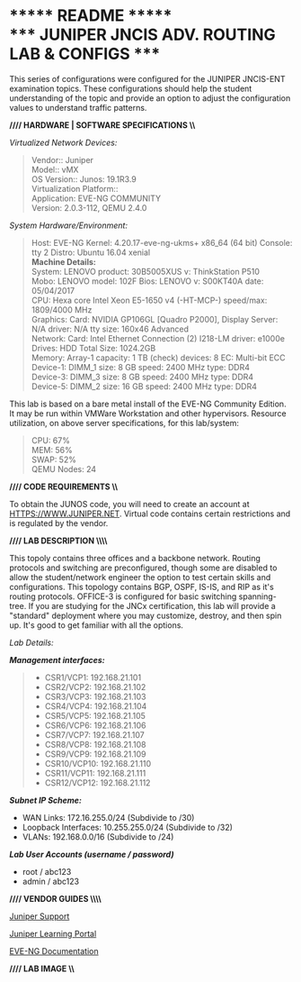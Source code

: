 <h1>***** README *****<br>
*** JUNIPER JNCIS ADV. ROUTING LAB &amp; CONFIGS ***</h1>

This series of configurations were configured for the JUNIPER JNCIS-ENT examination topics. These configurations should help the student understanding of the topic and provide an option to adjust the configuration values to understand traffic patterns.

<b>//// HARDWARE | SOFTWARE SPECIFICATIONS \\\\</b><p>
<i> Virtualized Network Devices:</i>
<blockquote>
Vendor:: Juniper<br>
Model:: vMX<br>
OS Version:: Junos: 19.1R3.9 <br>
Virtualization Platform:: <br>
Application: EVE-NG COMMUNITY <br>
Version: 2.0.3-112, QEMU 2.4.0<p>
</blockquote>

<i>System Hardware/Environment:</i>
<blockquote>
Host: 		EVE-NG Kernel: 4.20.17-eve-ng-ukms+ x86_64 (64 bit) Console: tty 2 Distro: Ubuntu 16.04 xenial <br>
<b>Machine Details:</b><br>
System: 	LENOVO product: 30B5005XUS v: ThinkStation P510<br>
Mobo: 		LENOVO model: 102F Bios: LENOVO v: S00KT40A date: 05/04/2017<br>
CPU:       	Hexa core Intel Xeon E5-1650 v4 (-HT-MCP-) speed/max: 1809/4000 MHz<br>
Graphics:  	Card: NVIDIA GP106GL [Quadro P2000], Display Server: N/A driver: N/A tty size: 160x46 Advanced <br>
Network:   	Card: Intel Ethernet Connection (2) I218-LM driver: e1000e<br>
Drives:    	HDD Total Size: 1024.2GB<br>
Memory:   Array-1 capacity: 1 TB (check) devices: 8 EC: Multi-bit ECC<br>
            Device-1: DIMM_1 size: 8 GB speed: 2400 MHz type: DDR4<br>
            Device-3: DIMM_3 size: 8 GB speed: 2400 MHz type: DDR4<br>
            Device-5: DIMM_2 size: 16 GB speed: 2400 MHz type: DDR4<br>
</blockquote>
<p>
This lab is based on a bare metal install of the EVE-NG Community Edition. It may be run within VMWare Workstation and other hypervisors. Resource utilization, on above server specifications, for this lab/system:

<p><blockquote>
  CPU: 		67%<br>
  MEM: 		56%<br>
  SWAP: 	52%<br>
  QEMU Nodes: 24<br>
</blockquote>
<p>

<b>//// CODE REQUIREMENTS \\\\</b>

To obtain the JUNOS code, you will need to create an account at <a target=_blank href="HTTPS://WWW.JUNIPER.NET" rel="nofollow">HTTPS://WWW.JUNIPER.NET</a>. Virtual code contains certain restrictions and is regulated by the vendor.
<p>
<b>//// LAB DESCRIPTION \\\\</b><p>
This topoly contains three offices and a backbone network. Routing protocols and switching are preconfigured, though some are disabled to allow the student/network engineer the option to test certain skills and configurations. This topology contains BGP, OSPF, IS-IS, and RIP as it's routing protocols. OFFICE-3 is configured for basic switching spanning-tree. If you are studying for the JNCx certification, this lab will provide a "standard" deployment where you may customize, destroy, and then spin up. It's good to get familiar with all the options.
<p>
<i>Lab Details:</i>
<p>
  <b><i>Management interfaces:</i></b>
<blockquote>
<ul>
  <li>CSR1/VCP1: 192.168.21.101<br></li>
  <li>CSR2/VCP2: 192.168.21.102<br></li>
  <li>CSR3/VCP3: 192.168.21.103<br></li>
  <li>CSR4/VCP4: 192.168.21.104<br></li>
  <li>CSR5/VCP5: 192.168.21.105<br></li>
  <li>CSR6/VCP6: 192.168.21.106<br></li>
  <li>CSR7/VCP7: 192.168.21.107<br></li>
  <li>CSR8/VCP8: 192.168.21.108<br></li>
  <li>CSR9/VCP9: 192.168.21.109<br></li>
  <li>CSR10/VCP10: 192.168.21.110<br></li>
  <li>CSR11/VCP11: 192.168.21.111<br></li>
  <li>CSR12/VCP12: 192.168.21.112<br></li>
 </ul>
</blockquote>
<p>
  <b><i>Subnet IP Scheme:</i></b>
<ul>
  <li>WAN Links: 172.16.255.0/24 (Subdivide to /30)</li>
  <li>Loopback Interfaces: 10.255.255.0/24 (Subdivide to /32)</li>
  <li>VLANs: 192.168.0.0/16 (Subdivide to /24)</li>
</ul><p>
<b><i>Lab User Accounts (username / password)</b></i>
  <ul>
    <li>root / abc123</li>
    <li>admin / abc123</li>
  </ul><p>
<b>//// VENDOR GUIDES \\\\</b>
<p><a target=_blank href="https://support.juniper.net" rel="nofollow">Juniper Support </a></p>
<p><a target=_blank href="https://learningportal.juniper.net" rel="nofollow">Juniper Learning Portal</a></p>
<p><a target=_blank href="https://www.eve-ng.net/index.php/documentation/" rel="nofollow">EVE-NG Documentation</a></p>

<b>//// LAB IMAGE \\\\</b>
